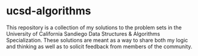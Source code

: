 # ucsd-algorithms
This repository is a collection of my solutions to the problem sets in the University of California Sandiego Data Structures &amp; Algorithms Specialization. These solutions are meant as a way to share both my logic and thinking as well as to solicit feedback from members of the community.
